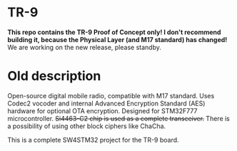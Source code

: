 # TR-9
**This repo contains the TR-9 Proof of Concept only! I don't recommend building it, because the Physical Layer (and M17 standard) has changed!** We are working on the new release, please standby.

# Old description  
Open-source digital mobile radio, compatible with M17 standard. Uses Codec2 vocoder and internal Advanced Encryption Standard (AES) hardware for optional OTA encryption. Designed for STM32F777 microcontroller. ~~Si4463-C2 chip is used as a complete transceiver.~~ There is a possibility of using other block ciphers like ChaCha.

This is a complete SW4STM32 project for the TR-9 board.

